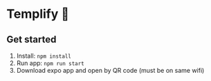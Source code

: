 # Templify 🥸

## Get started

1. Install: `npm install`
2. Run app: `npm run start`
3. Download expo app and open by QR code (must be on same wifi)